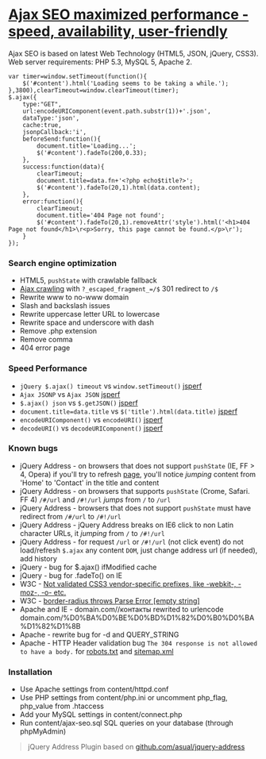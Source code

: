 # [Ajax SEO maximized performance - speed, availability, user-friendly](//lab.laukstein.com/jsonp-ajax-seo/)
Ajax SEO is based on latest Web Technology (HTML5, JSON, jQuery, CSS3). Web server requirements: PHP 5.3, MySQL 5, Apache 2.
    
    
    var timer=window.setTimeout(function(){
        $('#content').html('Loading seems to be taking a while.');
    },3800),clearTimeout=window.clearTimeout(timer);
    $.ajax({
        type:"GET",
        url:encodeURIComponent(event.path.substr(1))+'.json',
        dataType:'json',
        cache:true,
        jsonpCallback:'i',
        beforeSend:function(){
            document.title='Loading...';
            $('#content').fadeTo(200,0.33);
        },
        success:function(data){
            clearTimeout;
            document.title=data.fn+'<?php echo$title?>';
            $('#content').fadeTo(20,1).html(data.content);
        },
        error:function(){
            clearTimeout;
            document.title='404 Page not found';
            $('#content').fadeTo(20,1).removeAttr('style').html('<h1>404 Page not found</h1>\r<p>Sorry, this page cannot be found.</p>\r');
        }
    });
    
    
### Search engine optimization

 -  HTML5, `pushState` with crawlable fallback
 -  [Ajax crawling](//code.google.com/web/ajaxcrawling/docs/getting-started.html) with `?_escaped_fragment_=/$` 301 redirect to `/$`
 -  Rewrite www to no-www domain
 -  Slash and backslash issues
 -  Rewrite uppercase letter URL to lowercase
 -  Rewrite space and underscore with dash
 -  Remove .php extension
 -  Remove comma
 -  404 error page


### Speed Performance

 -  `jQuery $.ajax() timeout` vs `window.setTimeout()` [jsperf](//jsperf.com/jquery-ajax-jsonp-timeout-performormance)
 -  `Ajax JSONP` vs `Ajax JSON` [jsperf](//jsperf.com/ajax-jsonp-vs-ajax-json)
 -  `$.ajax() json` vs `$.getJSON()` [jsperf](//jsperf.com/getjson-vs-ajax-json)
 -  `document.title=data.title` vs `$('title').html(data.title)` [jsperf](//jsperf.com/rename-title)
 -  `encodeURIComponent()` vs `encodeURI()` [jsperf](//jsperf.com/encodeuri-vs-encodeuricomponent)
 -  `decodeURI()` vs `decodeURIComponent()` [jsperf](//jsperf.com/decodeuri-vs-decodeuricomponent)


### Known bugs

 -  jQuery Address - on browsers that does not support `pushState` (IE, FF > 4, Opera) if you'll try to refresh [page](//lab.laukstein.com/ajax-seo/#!/contact), you'll notice *jumping* content from 'Home' to 'Contact' in the title and content
 -  jQuery Address - on browsers that supports `pushState` (Crome, Safari. FF 4) `/#/url` and `/#!/url` *jumps* from `/` to `/url`
 -  jQuery Address - browsers that does not support `pushState` must have redirect from `/#/url` to `/#!/url`
 -  jQuery Address - jQuery Address breaks on IE6 click to non Latin character URLs, it *jumping* from `/` to `/#!/url`
 -  jQuery Address - for request `/url` or `/#!/url` (not click event) do not load/refresh `$.ajax` any content `DOM`, just change address url (if needed), add history
 -  jQuery - bug for $.ajax() ifModified cache
 -  jQuery - bug for .fadeTo() on IE
 -  W3C - [Not validated CSS3 vendor-specific prefixes, like -webkit-, -moz-, -o- etc.](//www.w3.org/Bugs/Public/show_bug.cgi?id=11989)
 -  W3C - [border-radius throws Parse Error [empty string]](//www.w3.org/Bugs/Public/show_bug.cgi?id=11975)
 -  Apache and IE - domain.com//контакты rewrited to urlencode domain.com/%D0%BA%D0%BE%D0%BD%D1%82%D0%B0%D0%BA%D1%82%D1%8B
 -  Apache - rewrite bug for -d and QUERY_STRING
 -  Apache - HTTP Header validation bug `The 304 response is not allowed to have a body.` for [robots.txt](http://redbot.org/?uri=http://lab.laukstein.com/ajax-seo/robots.txt) and [sitemap.xml](http://redbot.org/?uri=http://lab.laukstein.com/ajax-seo/sitemap.xml)


### Installation

 -  Use Apache settings from content/httpd.conf
 -  Use PHP settings from content/php.ini or uncomment php_flag, php_value from .htaccess
 -  Add your MySQL settings in content/connect.php
 -  Run content/ajax-seo.sql SQL queries on your database (through phpMyAdmin)


> jQuery Address Plugin based on [github.com/asual/jquery-address](//github.com/asual/jquery-address)